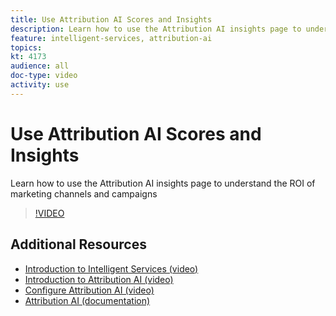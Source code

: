```yaml
---
title: Use Attribution AI Scores and Insights
description: Learn how to use the Attribution AI insights page to understand the ROI of marketing channels and campaigns
feature: intelligent-services, attribution-ai
topics:
kt: 4173
audience: all
doc-type: video
activity: use
---
```


# Use Attribution AI Scores and Insights

Learn how to use the Attribution AI insights page to understand the ROI of marketing channels and campaigns

>[!VIDEO](https://video.tv.adobe.com/v/32669?learn=on)


## Additional Resources

* [Introduction to Intelligent Services (video)](introduction-to-intelligent-services.md)
* [Introduction to Attribution AI (video)](introduction-to-attribution-ai.md)
* [Configure Attribution AI (video)](configure-attribution-ai.md)
* [Attribution AI (documentation)](https://docs.adobe.com/content/help/en/experience-platform/intelligent-services/attribution-ai/overview.html)